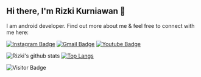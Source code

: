 ## Hi there, I'm Rizki Kurniawan 👋

I am android developer. Find out more about me & feel free to connect with me here:

[![Instagram Badge](https://img.shields.io/badge/-rizki_kurniaa-ff69b4?style=flat-square&logo=instagram&logoColor=white&link=https://instagram.com/rizki_kurniaa/)](https://instagram.com/rizki_kurniaa)
[![Gmail Badge](https://img.shields.io/badge/-rizkikurniawan1797@gmail.com-c14438?style=flat-square&logo=Gmail&logoColor=white&link=mailto:rizkikurniawan1797@gmail.com)](mailto:rizkikurniawan1797@gmail.com)
[![Youtube Badge](https://img.shields.io/badge/-kikunote-darkred?style=flat-square&logo=youtube&logoColor=white&link=https://www.youtube.com/c/Kikunote)](https://www.youtube.com/c/Kikunote)

![Rizki's github stats](https://github-readme-stats.vercel.app/api?username=rizkikurniaa&show_icons=true&theme=calm) [![Top Langs](https://github-readme-stats.vercel.app/api/top-langs/?username=rizkikurniaa&layout=compact)](https://github.com/rizkikurniaa/github-readme-stats) 

![Visitor Badge](https://visitor-badge.laobi.icu/badge?page_id=rizkikurniaa)
